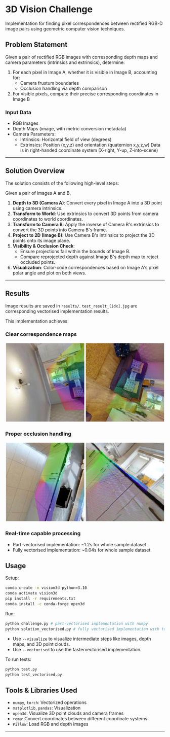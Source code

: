 # 3D Vision Challenge

Implementation for finding pixel correspondences between rectified RGB-D image pairs using geometric computer vision techniques.

## Problem Statement

Given a pair of rectified RGB images with corresponding depth maps and camera parameters (intrinsics and extrinsics), determine:
1. For each pixel in Image A, whether it is visible in Image B, accounting for:
   - Camera frustum boundaries
   - Occlusion handling via depth comparison
2. For visible pixels, compute their precise corresponding coordinates in Image B

### Input Data
- RGB Images 
- Depth Maps (image, with metric conversion metadata)
- Camera Parameters:
  - Intrinsics: Horizontal field of view (degrees)
  - Extrinsics: Position (x,y,z) and orientation (quaternion x,y,z,w)
Data is in right-handed coordinate system (X-right, Y-up, Z-into-scene)

---

## Solution Overview

The solution consists of the following high-level steps:

Given a pair of images A and B, 
1. **Depth to 3D (Camera A)**: Convert every pixel in Image A into a 3D point using camera intrinsics.
2. **Transform to World**: Use extrinsics to convert 3D points from camera coordinates to world coordinates.
3. **Transform to Camera B**: Apply the inverse of Camera B's extrinsics to convert the 3D points into Camera B's frame.
4. **Project to 2D (Image B)**: Use Camera B's intrinsics to project the 3D points onto its image plane.
5. **Visibility & Occlusion Check**:
   - Ensure projections fall within the bounds of Image B.
   - Compare reprojected depth against Image B's depth map to reject occluded points.
6. **Visualization**: Color-code correspondences based on Image A's pixel polar angle and plot on both views.

---

## Results

Image results are saved in `results/`. `test_result_[idx].jpg` are corresponding vectorised implementation results.

This implementation achieves:
### Clear correspondence maps
![Correspondence Map](results/result_3.jpg)
### Proper occlusion handling
![Occlusion Handling](results/result_2.jpg)
### Real-time capable processing
- Part-vectorised implementation: ~1.2s for whole sample dataset
- Fully vectorised implementation: ~0.04s for whole sample dataset

## Usage

Setup:
```bash
conda create -n vision3d python=3.10
conda activate vision3d
pip install -r requirements.txt
conda install -c conda-forge open3d
```

Run:
```bash
python challenge.py # part-vectorised implementation with numpy
python solution_vectorised.py # fully vectorised implementation with torch
```

- Use `--visualize` to visualize intermediate steps like images, depth maps, and 3D point clouds.
- Use `--vectorised` to use the fastervectorised implementation.

To run tests:
```bash
python test.py
python test_vectorised.py
```


## Tools & Libraries Used
- `numpy`, `torch`: Vectorized operations
- `matplotlib`, `pandas`: Visualization
- `open3d`: Visualize 3D point clouds and camera frames
- `roma`: Convert coordinates between different coordinate systems
- `Pillow`: Load RGB and depth images

---


